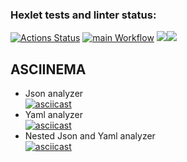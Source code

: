 ### Hexlet tests and linter status:
[![Actions Status](https://github.com/ddm14159/php-project-lvl2/workflows/hexlet-check/badge.svg)](https://github.com/ddm14159/php-project-lvl2/actions)
[![main Workflow](https://github.com/ddm14159/php-project-lvl2/actions/workflows/manual.yml/badge.svg?branch=main)](https://github.com/ddm14159/php-project-lvl2/actions/workflows/manual.yml)
<a href="https://codeclimate.com/github/ddm14159/php-project-lvl2/test_coverage"><img src="https://api.codeclimate.com/v1/badges/7e9a4882cca36f4af413/test_coverage" /></a><a href="https://codeclimate.com/github/ddm14159/php-project-lvl2/maintainability"><img src="https://api.codeclimate.com/v1/badges/7e9a4882cca36f4af413/maintainability" /></a>

## ASCIINEMA
- Json analyzer<br />
[![asciicast](https://asciinema.org/a/AXTShWMqx2tDEVuzC93J2nzPD.svg)](https://asciinema.org/a/AXTShWMqx2tDEVuzC93J2nzPD)<br />
- Yaml analyzer<br />
[![asciicast](https://asciinema.org/a/0iIQd6qPFS3vbvzeXQKFAXh4x.svg)](https://asciinema.org/a/0iIQd6qPFS3vbvzeXQKFAXh4x)<br />
- Nested Json and Yaml analyzer<br />
[![asciicast](https://asciinema.org/a/kBkZNemuB3Q9tQsUJAuK62qTm.svg)](https://asciinema.org/a/kBkZNemuB3Q9tQsUJAuK62qTm)<br />
